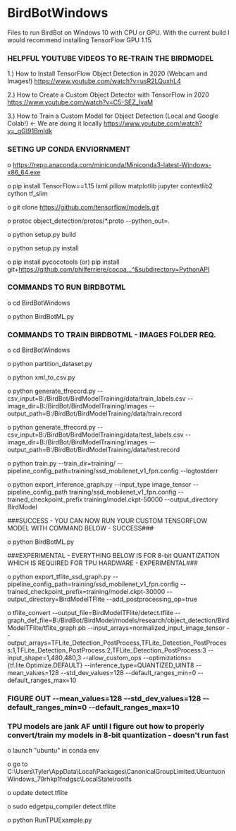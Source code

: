 # BirdBotWindows
Files to run BirdBot on Windows 10 with CPU or GPU. With the current build I would recommend installing TensorFlow GPU 1.15.

### HELPFUL YOUTUBE VIDEOS TO RE-TRAIN THE BIRDMODEL ###

1.) How to Install TensorFlow Object Detection in 2020 (Webcam and Images!)
https://www.youtube.com/watch?v=usR2LQuxhL4

2.) How to Create a Custom Object Detector with TensorFlow in 2020
https://www.youtube.com/watch?v=C5-SEZ_IvaM

3.) How to Train a Custom Model for Object Detection (Local and Google Colab!) <- We are doing it locally
https://www.youtube.com/watch?v=_gGI91BmIdk

### SETING UP CONDA ENVIORNMENT ###

o https://repo.anaconda.com/miniconda/Miniconda3-latest-Windows-x86_64.exe

o pip install TensorFlow==1.15 lxml pillow matplotlib jupyter contextlib2 cython tf_slim

o git clone https://github.com/tensorflow/models.git

o protoc object_detection/protos/*.proto --python_out=.

o python setup.py build

o python setup.py install

o pip install pycocotools (or) pip install git+https://github.com/philferriere/cocoa...^&subdirectory=PythonAPI

### COMMANDS TO RUN BIRDBOTML ###

o cd BirdBotWindows

o python BirdBotML.py

### COMMANDS TO TRAIN BIRDBOTML - IMAGES FOLDER REQ. ###

o cd BirdBotWindows

o python partition_dataset.py

o python xml_to_csv.py

o python generate_tfrecord.py --csv_input=B:/BirdBot/BirdModelTraining/data/train_labels.csv --image_dir=B:/BirdBot/BirdModelTraining/images  --output_path=B:/BirdBot/BirdModelTraining/data/train.record

o python generate_tfrecord.py --csv_input=B:/BirdBot/BirdModelTraining/data/test_labels.csv --image_dir=B:/BirdBot/BirdModelTraining/images --output_path=B:/BirdBot/BirdModelTraining/data/test.record

o python train.py --train_dir=training/ --pipeline_config_path=training/ssd_mobilenet_v1_fpn.config --logtostderr

o python export_inference_graph.py --input_type image_tensor --pipeline_config_path training/ssd_mobilenet_v1_fpn.config --trained_checkpoint_prefix training/model.ckpt-50000 --output_directory BirdModel

###SUCCESS - YOU CAN NOW RUN YOUR CUSTOM TENSORFLOW MODEL WITH COMMAND BELOW - SUCCESS###

o python BirdBotML.py

###EXPERIMENTAL - EVERYTHING BELOW IS FOR 8-bit QUANTIZATION WHICH IS REQUIRED FOR TPU HARDWARE - EXPERIMENTAL###

o python export_tflite_ssd_graph.py --pipeline_config_path=training/ssd_mobilenet_v1_fpn.config --trained_checkpoint_prefix=training/model.ckpt-30000 --output_directory=BirdModelTFlite --add_postprocessing_op=true

o tflite_convert --output_file=BirdModelTFlite/detect.tflite --graph_def_file=B:/BirdBot/BirdModel/models/research/object_detection/BirdModelTFlite/tflite_graph.pb --input_arrays=normalized_input_image_tensor --output_arrays=TFLite_Detection_PostProcess,TFLite_Detection_PostProcess:1,TFLite_Detection_PostProcess:2,TFLite_Detection_PostProcess:3 --input_shape=1,480,480,3 --allow_custom_ops --optimizations={tf.lite.Optimize.DEFAULT} --inference_type=QUANTIZED_UINT8 --mean_values=128 --std_dev_values=128 --default_ranges_min=0 --default_ranges_max=10

### FIGURE OUT --mean_values=128 --std_dev_values=128 --default_ranges_min=0 --default_ranges_max=10 ###
### TPU models are jank AF until I figure out how to properly convert/train my models in 8-bit quantization - doesn't run fast ###

o launch "ubuntu" in conda env

o go to C:\Users\Tyler\AppData\Local\Packages\CanonicalGroupLimited.UbuntuonWindows_79rhkp1fndgsc\LocalState\rootfs

o update detect.tflite

o sudo edgetpu_compiler detect.tflite

o python RunTPUExample.py
